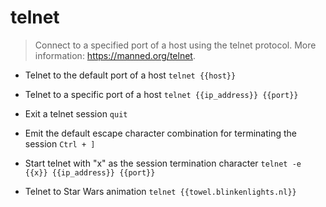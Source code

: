 # telnet
> Connect to a specified port of a host using the telnet protocol.
> More information: <https://manned.org/telnet>.

- Telnet to the default port of a host
`telnet {{host}}`

- Telnet to a specific port of a host
`telnet {{ip_address}} {{port}}`

- Exit a telnet session
`quit`

- Emit the default escape character combination for terminating the session
`Ctrl + ]`

- Start telnet with "x" as the session termination character
`telnet -e {{x}} {{ip_address}} {{port}}`

- Telnet to Star Wars animation
`telnet {{towel.blinkenlights.nl}}`
